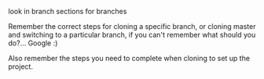 look in branch sections for branches

Remember the correct steps for cloning a specific branch, or cloning master and switching to a particular branch, if you can't remember what should you do?... Google :)

Also remember the steps you need to complete when cloning to set up the project.